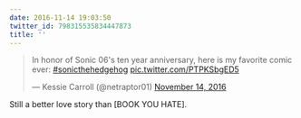 ```yaml
---
date: 2016-11-14 19:03:50
twitter_id: 798315535834447873
title: ''
---
```


<blockquote class="twitter-tweet"><p lang="en" dir="ltr">In honor of Sonic 06&#39;s ten year anniversary, here is my favorite comic ever: <a href="https://twitter.com/hashtag/sonicthehedgehog?src=hash&amp;ref_src=twsrc%5Etfw">#sonicthehedgehog</a> <a href="https://t.co/PTPKSbgED5">pic.twitter.com/PTPKSbgED5</a></p>&mdash; Kessie Carroll (@netraptor01) <a href="https://twitter.com/netraptor01/status/798289891897573376?ref_src=twsrc%5Etfw">November 14, 2016</a></blockquote>
<script async src="https://platform.twitter.com/widgets.js" charset="utf-8"></script>

Still a better love story than [BOOK YOU HATE].
